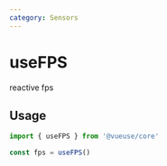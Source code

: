 ```yaml
---
category: Sensors
---
```


# useFPS

reactive fps

## Usage

```js
import { useFPS } from '@vueuse/core'

const fps = useFPS()
```
